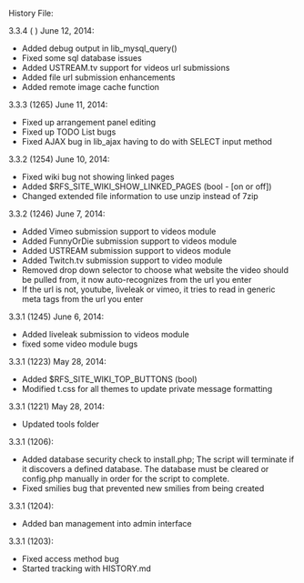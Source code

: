 History File:

3.3.4 ( ) June 12, 2014:
- Added debug output in lib_mysql_query()
- Fixed some sql database issues
- Added USTREAM.tv support for videos url submissions
- Added file url submission enhancements
- Added remote image cache function

3.3.3 (1265) June 11, 2014:
- Fixed up arrangement panel editing
- Fixed up TODO List bugs
- Fixed AJAX bug in lib_ajax having to do with SELECT input method

3.3.2 (1254) June 10, 2014:
- Fixed wiki bug not showing linked pages
- Added $RFS_SITE_WIKI_SHOW_LINKED_PAGES (bool - [on or off])
- Changed extended file information to use unzip instead of 7zip

3.3.2 (1246) June 7, 2014:
- Added Vimeo submission support to videos module
- Added FunnyOrDie submission support to videos module
- Added USTREAM submission support to videos module
- Added Twitch.tv submission support to video module
- Removed drop down selector to choose what website the video should be pulled from, it now auto-recognizes from the url you enter
- If the url is not, youtube, liveleak or vimeo, it tries to read in generic meta tags from the url you enter  

3.3.1 (1245) June 6, 2014:
- Added liveleak submission to videos module
- fixed some video module bugs

3.3.1 (1223) May 28, 2014:
- Added $RFS_SITE_WIKI_TOP_BUTTONS (bool)
- Modified t.css for all themes to update private message formatting

3.3.1 (1221) May 28, 2014:
- Updated tools folder

3.3.1 (1206):
- Added database security check to install.php;
  The script will terminate if it discovers a defined database.
  The database must be cleared  or config.php manually in order for the script to complete.
- Fixed smilies bug that prevented new smilies from being created

3.3.1 (1204):
- Added ban management into admin interface

3.3.1 (1203):
- Fixed access method bug
- Started tracking with HISTORY.md

